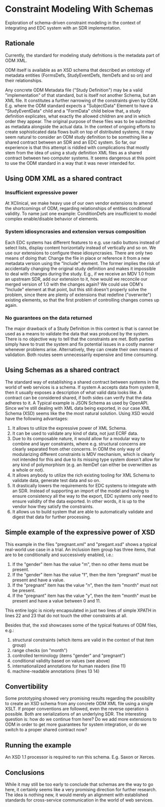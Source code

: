 # Constraint Modeling With Schemas
Exploration of schema-driven constraint modeling in the context of integrating and EDC system with an SDR implementation.

## Rationale
Currently, the standard for modeling study defnitions is the metadata part of ODM XML.

ODM itself is available as an XSD schema that described an ontology of metadata entities (FormsDefs, StudyEventDefs, ItemDefs and so on) and their relationships. 

Any concrete ODM Metadata file ("Study Definition") may be a valid "implementation" of that standard, but is itself not another Schema, but an XML file. It constitutes a further narrowing of the constraints given by ODM. E.g. where the ODM standard expects a "SubjectData" Element to have a "StudyEventData" child and a "FormData" child below that, a study definition explicates, what exactly the allowed children are and in which order they appear. The original purpose of these files was to be submitted as metadata alongside the actual data. In the context of ongoing efforts to create sophisticated data flows built on top of distributed systems, it may seem natural to consider an ODM study definition to be something like a shared contract between an SDR and an EDC system. So far, our experience is that this attempt is riddled with complications that mostly stem from the idea of using a study definition XML files as a shared contract between two computer systems. It seems dangerous at this point to use the ODM standard in a way that it was never intended for.

## Using ODM XML as a shared contract

### Insufficient expressive power

At XClinical, we make heavy use of our own vendor extensions to amend the shortcomings of ODM, regarding relationships of entities conditional validity. To name just one example:  ConditionDefs are insufficient to model complex enable/disable behavior of elements. 

### System idiosyncrasies and extension versus composition

Each EDC systems has different features to e.g. use radio buttons instead of select lists, display content horizontally instead of vertically and so on. We use our extensions to configure these idiosyncrasies. There are only two means of doing that: Change the file in place or reference it from a new metadata version using the "Include" element. The former implies the risk of accidentally changing the original study definition and makes it impossible to deal with changes during the study. E.g., if we receive an MDV 1.0 from an upstream SDR, add our extension to it, how would we reconcile our merged version of 1.0 with the changes again? We could use ODM's "Include" element at that point, but this still doesn't properly solve the problem, since there are plenty of extensions that redefine ("overwrite") existing elements, so that the first problem of controlling changes comes up again.

### No guarantees on the data returned

The major drawback of a Study Definition in this context is that is cannot be used as a means to validate the data that was produced by the system. There is no objective way to tell that the constraints are met. Both parties simply have to trust the system and fix potential issues in a costly manner whenever problems arise. Alternatively, they can create their own means of validation. Both routes seem unnecessarily expensive and time consuming.

## Using Schemas as a shared contract

The standard way of establishing a shared contract between systems in the world of web services is a schema. If system A accepts data from system B, then it usually exposes a description of what valid data looks like. A contract can be considered shared, if both sides can verify that the data adheres to it. A Typical example is JSON Schema as used by OpenAPI. Since we're still dealing with XML data being exported, in our case XML Schema (XSD) seems like the the most natural solution. Using XSD would have the following advantages:

1. It allows to utilize the expressive power of XML Schema.
2. It can be used to validate any kind of data, not just ECRF data.
3. Due to its composable nature, it would allow for a modular way to combine and layer constraints, where e.g. structural concerns are clearly separated from other concerns. In ODM the only way of modularizing different constraints is MDV mechanism, which is clearly not intended for this and due to its missing type system doesn't allow for any kind of polymorphism (e.g. an ItemDef can either be overwritten as a whole or not).
4. It allows anybody to utilize the rich existing tooling for XML Schema to validate data, generate test data and so on.
5. It drastically lowers the requirements for EDC systems to integrate with an SDR. Instead of supporting an import of the model and having to ensure consistency all the way to the export, EDC systems only need to ensure validity of the data exported. In other words, it is up to the vendor how they satisfy the constraints.
6. It allows us to build system that are able to automatically validate and digest that data for further processing.

## Simple example of the expressive power of XSD
This example in the files "pregnant.xml" and "pregant.xsd" shows a typical real-world use case in a trial. An inclusion item group has three items, that are to be conditionally and successively enabled, i.e.:

1. If the "gender" item has the value "m", then no other items must be present.
2. If the "gender" item has the value "f", then the item "pregnant" must be present and have a value.
3. If the "pregnant" item has the value "n", then the item "month" must not be present.
4. If the "pregnant" item has the value "y", then the item "month" must be present and have a value between 0 and 11.

This entire logic is nicely encapsulated in just two lines of simple XPATH in lines 22 and 23 that do not touch the other constraints at all.

Besides that, the xsd showcases some of the typical features of ODM files, e.g.:

1. structural constraints (which items are valid in the context of that item group)
2. range checks (on "month")
3. controlled terminology (items "gender" and "pregnant")
4. conditional validity based on values (see above)
5. internationalized annotations for human readers (line 11)
6. machine-readable annotations (lines 13 14)

## Convertibility
Some prototyping showed very promising results regarding the possibility to create an XSD schema from any concrete ODM XML file using a single XSLT. If proper conventions are followed, even the reverse operation is possible. Both are serializations of an underlying SDR. The interesting question is: how do we continue from here? Do we add more extensions to ODM in order to get more guarantees for system integration, or do we switch to a proper shared contract now?

## Running the example
An XSD 1.1 processor is required to run this schema. E.g. Saxon or Xerces.

## Conclusions
While it may still be too early to conclude that schemas are the way to go here, it certainly seems like a very promising direction for further research. The idea is nothing new, it would merely an alignment with established standards for cross-service communication in the world of web services.
